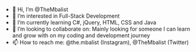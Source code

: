 - 👋 Hi, I’m @TheMbalist
- 👀 I’m interested in Full-Stack Development
- 🌱 I’m currently learning C#, jQuery, HTML, CSS and Java
- 💞️ I’m looking to collaborate on: Mainly looking for someone I can learn and grow with on my coding and development journey
- 📫 How to reach me: @the.mbalist (Instagram), @TheMbalist (Twitter)

<!---
TheMbalist/TheMbalist is a ✨ special ✨ repository because its `README.md` (this file) appears on your GitHub profile.
You can click the Preview link to take a look at your changes.
--->
